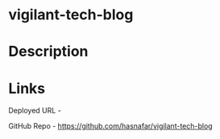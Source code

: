 # vigilant-tech-blog

# Description

# Links

Deployed URL - 

GitHub Repo - https://github.com/hasnafar/vigilant-tech-blog